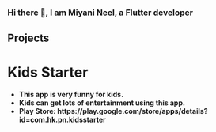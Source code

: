 ### Hi there 👋, I am Miyani Neel, a Flutter developer

## Projects

<H1> Kids Starter </H1>
<H4>
<ul>
  <li>This app is very funny for kids.</li>
  <li>Kids can get lots of entertainment using this app.</li>
  <li>Play Store: <href>https://play.google.com/store/apps/details?id=com.hk.pn.kidsstarter</href></li>
</ul>
</H4>

